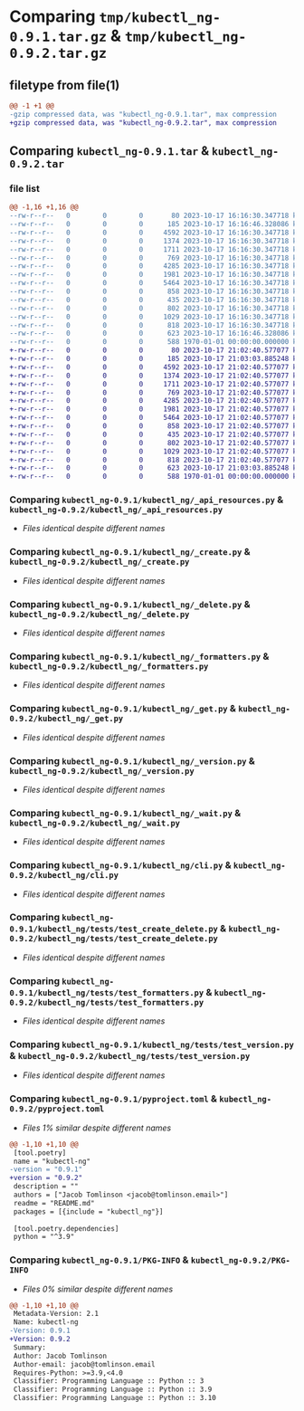 # Comparing `tmp/kubectl_ng-0.9.1.tar.gz` & `tmp/kubectl_ng-0.9.2.tar.gz`

## filetype from file(1)

```diff
@@ -1 +1 @@
-gzip compressed data, was "kubectl_ng-0.9.1.tar", max compression
+gzip compressed data, was "kubectl_ng-0.9.2.tar", max compression
```

## Comparing `kubectl_ng-0.9.1.tar` & `kubectl_ng-0.9.2.tar`

### file list

```diff
@@ -1,16 +1,16 @@
--rw-r--r--   0        0        0       80 2023-10-17 16:16:30.347718 kubectl_ng-0.9.1/README.md
--rw-r--r--   0        0        0      185 2023-10-17 16:16:46.328086 kubectl_ng-0.9.1/kubectl_ng/__init__.py
--rw-r--r--   0        0        0     4592 2023-10-17 16:16:30.347718 kubectl_ng-0.9.1/kubectl_ng/_api_resources.py
--rw-r--r--   0        0        0     1374 2023-10-17 16:16:30.347718 kubectl_ng-0.9.1/kubectl_ng/_create.py
--rw-r--r--   0        0        0     1711 2023-10-17 16:16:30.347718 kubectl_ng-0.9.1/kubectl_ng/_delete.py
--rw-r--r--   0        0        0      769 2023-10-17 16:16:30.347718 kubectl_ng-0.9.1/kubectl_ng/_formatters.py
--rw-r--r--   0        0        0     4285 2023-10-17 16:16:30.347718 kubectl_ng-0.9.1/kubectl_ng/_get.py
--rw-r--r--   0        0        0     1981 2023-10-17 16:16:30.347718 kubectl_ng-0.9.1/kubectl_ng/_version.py
--rw-r--r--   0        0        0     5464 2023-10-17 16:16:30.347718 kubectl_ng-0.9.1/kubectl_ng/_wait.py
--rw-r--r--   0        0        0      858 2023-10-17 16:16:30.347718 kubectl_ng-0.9.1/kubectl_ng/cli.py
--rw-r--r--   0        0        0      435 2023-10-17 16:16:30.347718 kubectl_ng-0.9.1/kubectl_ng/tests/resources/simple/nginx_pod_service.yaml
--rw-r--r--   0        0        0      802 2023-10-17 16:16:30.347718 kubectl_ng-0.9.1/kubectl_ng/tests/test_create_delete.py
--rw-r--r--   0        0        0     1029 2023-10-17 16:16:30.347718 kubectl_ng-0.9.1/kubectl_ng/tests/test_formatters.py
--rw-r--r--   0        0        0      818 2023-10-17 16:16:30.347718 kubectl_ng-0.9.1/kubectl_ng/tests/test_version.py
--rw-r--r--   0        0        0      623 2023-10-17 16:16:46.328086 kubectl_ng-0.9.1/pyproject.toml
--rw-r--r--   0        0        0      588 1970-01-01 00:00:00.000000 kubectl_ng-0.9.1/PKG-INFO
+-rw-r--r--   0        0        0       80 2023-10-17 21:02:40.577077 kubectl_ng-0.9.2/README.md
+-rw-r--r--   0        0        0      185 2023-10-17 21:03:03.885248 kubectl_ng-0.9.2/kubectl_ng/__init__.py
+-rw-r--r--   0        0        0     4592 2023-10-17 21:02:40.577077 kubectl_ng-0.9.2/kubectl_ng/_api_resources.py
+-rw-r--r--   0        0        0     1374 2023-10-17 21:02:40.577077 kubectl_ng-0.9.2/kubectl_ng/_create.py
+-rw-r--r--   0        0        0     1711 2023-10-17 21:02:40.577077 kubectl_ng-0.9.2/kubectl_ng/_delete.py
+-rw-r--r--   0        0        0      769 2023-10-17 21:02:40.577077 kubectl_ng-0.9.2/kubectl_ng/_formatters.py
+-rw-r--r--   0        0        0     4285 2023-10-17 21:02:40.577077 kubectl_ng-0.9.2/kubectl_ng/_get.py
+-rw-r--r--   0        0        0     1981 2023-10-17 21:02:40.577077 kubectl_ng-0.9.2/kubectl_ng/_version.py
+-rw-r--r--   0        0        0     5464 2023-10-17 21:02:40.577077 kubectl_ng-0.9.2/kubectl_ng/_wait.py
+-rw-r--r--   0        0        0      858 2023-10-17 21:02:40.577077 kubectl_ng-0.9.2/kubectl_ng/cli.py
+-rw-r--r--   0        0        0      435 2023-10-17 21:02:40.577077 kubectl_ng-0.9.2/kubectl_ng/tests/resources/simple/nginx_pod_service.yaml
+-rw-r--r--   0        0        0      802 2023-10-17 21:02:40.577077 kubectl_ng-0.9.2/kubectl_ng/tests/test_create_delete.py
+-rw-r--r--   0        0        0     1029 2023-10-17 21:02:40.577077 kubectl_ng-0.9.2/kubectl_ng/tests/test_formatters.py
+-rw-r--r--   0        0        0      818 2023-10-17 21:02:40.577077 kubectl_ng-0.9.2/kubectl_ng/tests/test_version.py
+-rw-r--r--   0        0        0      623 2023-10-17 21:03:03.885248 kubectl_ng-0.9.2/pyproject.toml
+-rw-r--r--   0        0        0      588 1970-01-01 00:00:00.000000 kubectl_ng-0.9.2/PKG-INFO
```

### Comparing `kubectl_ng-0.9.1/kubectl_ng/_api_resources.py` & `kubectl_ng-0.9.2/kubectl_ng/_api_resources.py`

 * *Files identical despite different names*

### Comparing `kubectl_ng-0.9.1/kubectl_ng/_create.py` & `kubectl_ng-0.9.2/kubectl_ng/_create.py`

 * *Files identical despite different names*

### Comparing `kubectl_ng-0.9.1/kubectl_ng/_delete.py` & `kubectl_ng-0.9.2/kubectl_ng/_delete.py`

 * *Files identical despite different names*

### Comparing `kubectl_ng-0.9.1/kubectl_ng/_formatters.py` & `kubectl_ng-0.9.2/kubectl_ng/_formatters.py`

 * *Files identical despite different names*

### Comparing `kubectl_ng-0.9.1/kubectl_ng/_get.py` & `kubectl_ng-0.9.2/kubectl_ng/_get.py`

 * *Files identical despite different names*

### Comparing `kubectl_ng-0.9.1/kubectl_ng/_version.py` & `kubectl_ng-0.9.2/kubectl_ng/_version.py`

 * *Files identical despite different names*

### Comparing `kubectl_ng-0.9.1/kubectl_ng/_wait.py` & `kubectl_ng-0.9.2/kubectl_ng/_wait.py`

 * *Files identical despite different names*

### Comparing `kubectl_ng-0.9.1/kubectl_ng/cli.py` & `kubectl_ng-0.9.2/kubectl_ng/cli.py`

 * *Files identical despite different names*

### Comparing `kubectl_ng-0.9.1/kubectl_ng/tests/test_create_delete.py` & `kubectl_ng-0.9.2/kubectl_ng/tests/test_create_delete.py`

 * *Files identical despite different names*

### Comparing `kubectl_ng-0.9.1/kubectl_ng/tests/test_formatters.py` & `kubectl_ng-0.9.2/kubectl_ng/tests/test_formatters.py`

 * *Files identical despite different names*

### Comparing `kubectl_ng-0.9.1/kubectl_ng/tests/test_version.py` & `kubectl_ng-0.9.2/kubectl_ng/tests/test_version.py`

 * *Files identical despite different names*

### Comparing `kubectl_ng-0.9.1/pyproject.toml` & `kubectl_ng-0.9.2/pyproject.toml`

 * *Files 1% similar despite different names*

```diff
@@ -1,10 +1,10 @@
 [tool.poetry]
 name = "kubectl-ng"
-version = "0.9.1"
+version = "0.9.2"
 description = ""
 authors = ["Jacob Tomlinson <jacob@tomlinson.email>"]
 readme = "README.md"
 packages = [{include = "kubectl_ng"}]
 
 [tool.poetry.dependencies]
 python = "^3.9"
```

### Comparing `kubectl_ng-0.9.1/PKG-INFO` & `kubectl_ng-0.9.2/PKG-INFO`

 * *Files 0% similar despite different names*

```diff
@@ -1,10 +1,10 @@
 Metadata-Version: 2.1
 Name: kubectl-ng
-Version: 0.9.1
+Version: 0.9.2
 Summary: 
 Author: Jacob Tomlinson
 Author-email: jacob@tomlinson.email
 Requires-Python: >=3.9,<4.0
 Classifier: Programming Language :: Python :: 3
 Classifier: Programming Language :: Python :: 3.9
 Classifier: Programming Language :: Python :: 3.10
```

